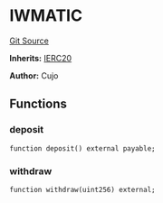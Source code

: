 # IWMATIC
[Git Source](https://github.com/KlimaDAO/klimadao-solidity/blob/b4fb0f4685d5fe4c80ffc162389dfe0abdfe9f39/src/infinity/interfaces/IWMATIC.sol)

**Inherits:**
[IERC20](/src/protocol/pKLIMA/ExercisepKLIMA.sol/interface.IERC20.md)

**Author:**
Cujo


## Functions
### deposit


```solidity
function deposit() external payable;
```

### withdraw


```solidity
function withdraw(uint256) external;
```

